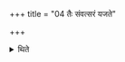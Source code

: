 +++
title = "04 तैः संवत्सरं यजते"

+++

<details><summary>थिते</summary>

तैः संवत्सरं यजते ४
</details>
